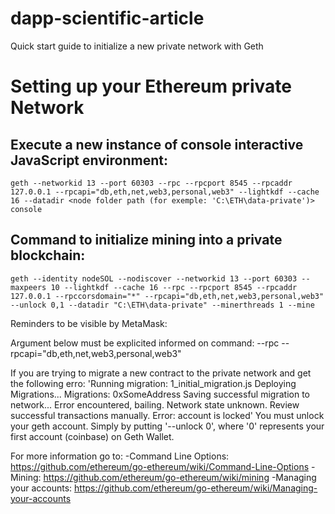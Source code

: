 # dapp-scientific-article

Quick start guide to initialize a new private network with Geth

# Setting up your Ethereum private Network

  ## Execute a new instance of console interactive JavaScript environment:
    geth --networkid 13 --port 60303 --rpc --rpcport 8545 --rpcaddr 127.0.0.1 --rpcapi="db,eth,net,web3,personal,web3" --lightkdf --cache 16 --datadir <node folder path (for exemple: 'C:\ETH\data-private')> console

  ## Command to initialize mining into a private blockchain: 
    geth --identity nodeSOL --nodiscover --networkid 13 --port 60303 --maxpeers 10 --lightkdf --cache 16 --rpc --rpcport 8545 --rpcaddr 127.0.0.1 --rpccorsdomain="*" --rpcapi="db,eth,net,web3,personal,web3" --unlock 0,1 --datadir "C:\ETH\data-private" --minerthreads 1 --mine

Reminders to be visible by MetaMask:

Argument below must be explicited informed on command: --rpc --rpcapi="db,eth,net,web3,personal,web3"

If you are trying to migrate a new contract to the private network and get the following erro: 'Running migration: 1_initial_migration.js Deploying Migrations... Migrations: 0xSomeAddress Saving successful migration to network... Error encountered, bailing. Network state unknown. Review successful transactions manually. Error: account is locked' You must unlock your geth account. Simply by putting '--unlock 0', where '0' represents your first account (coinbase) on Geth Wallet.

For more information go to: 
-Command Line Options: https://github.com/ethereum/go-ethereum/wiki/Command-Line-Options 
-Mining: https://github.com/ethereum/go-ethereum/wiki/mining
-Managing your accounts: https://github.com/ethereum/go-ethereum/wiki/Managing-your-accounts
